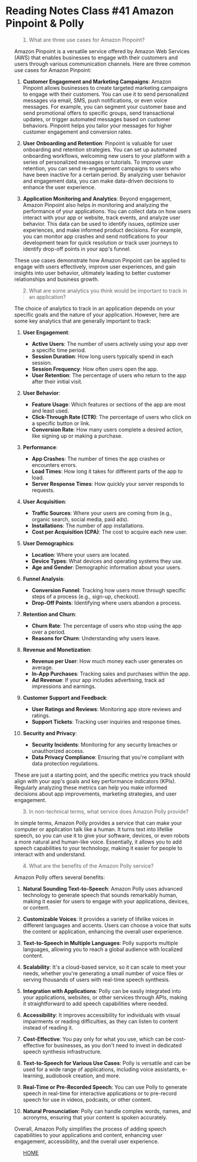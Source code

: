 # Reading Notes Class #41 Amazon Pinpoint & Polly

<ol>

><li> What are three use cases for Amazon Pinpoint?

Amazon Pinpoint is a versatile service offered by Amazon Web Services (AWS) that enables businesses to engage with their customers and users through various communication channels. Here are three common use cases for Amazon Pinpoint:

1. **Customer Engagement and Marketing Campaigns**: Amazon Pinpoint allows businesses to create targeted marketing campaigns to engage with their customers. You can use it to send personalized messages via email, SMS, push notifications, or even voice messages. For example, you can segment your customer base and send promotional offers to specific groups, send transactional updates, or trigger automated messages based on customer behaviors. Pinpoint helps you tailor your messages for higher customer engagement and conversion rates.

2. **User Onboarding and Retention**: Pinpoint is valuable for user onboarding and retention strategies. You can set up automated onboarding workflows, welcoming new users to your platform with a series of personalized messages or tutorials. To improve user retention, you can send re-engagement campaigns to users who have been inactive for a certain period. By analyzing user behavior and engagement data, you can make data-driven decisions to enhance the user experience.

3. **Application Monitoring and Analytics**: Beyond engagement, Amazon Pinpoint also helps in monitoring and analyzing the performance of your applications. You can collect data on how users interact with your app or website, track events, and analyze user behavior. This data can be used to identify issues, optimize user experiences, and make informed product decisions. For example, you can monitor app crashes and send notifications to your development team for quick resolution or track user journeys to identify drop-off points in your app's funnel.

These use cases demonstrate how Amazon Pinpoint can be applied to engage with users effectively, improve user experiences, and gain insights into user behavior, ultimately leading to better customer relationships and business growth.

</li>

><li> What are some analytics you think would be important to track in an application?

The choice of analytics to track in an application depends on your specific goals and the nature of your application. However, here are some key analytics that are generally important to track:

1. **User Engagement**:
   - **Active Users**: The number of users actively using your app over a specific time period.
   - **Session Duration**: How long users typically spend in each session.
   - **Session Frequency**: How often users open the app.
   - **User Retention**: The percentage of users who return to the app after their initial visit.

2. **User Behavior**:
   - **Feature Usage**: Which features or sections of the app are most and least used.
   - **Click-Through Rate (CTR)**: The percentage of users who click on a specific button or link.
   - **Conversion Rate**: How many users complete a desired action, like signing up or making a purchase.

3. **Performance**:
   - **App Crashes**: The number of times the app crashes or encounters errors.
   - **Load Times**: How long it takes for different parts of the app to load.
   - **Server Response Times**: How quickly your server responds to requests.

4. **User Acquisition**:
   - **Traffic Sources**: Where your users are coming from (e.g., organic search, social media, paid ads).
   - **Installations**: The number of app installations.
   - **Cost per Acquisition (CPA)**: The cost to acquire each new user.

5. **User Demographics**:
   - **Location**: Where your users are located.
   - **Device Types**: What devices and operating systems they use.
   - **Age and Gender**: Demographic information about your users.

6. **Funnel Analysis**:
   - **Conversion Funnel**: Tracking how users move through specific steps of a process (e.g., sign-up, checkout).
   - **Drop-Off Points**: Identifying where users abandon a process.

7. **Retention and Churn**:
   - **Churn Rate**: The percentage of users who stop using the app over a period.
   - **Reasons for Churn**: Understanding why users leave.

8. **Revenue and Monetization**:
   - **Revenue per User**: How much money each user generates on average.
   - **In-App Purchases**: Tracking sales and purchases within the app.
   - **Ad Revenue**: If your app includes advertising, track ad impressions and earnings.

9. **Customer Support and Feedback**:
   - **User Ratings and Reviews**: Monitoring app store reviews and ratings.
   - **Support Tickets**: Tracking user inquiries and response times.

10. **Security and Privacy**:
    - **Security Incidents**: Monitoring for any security breaches or unauthorized access.
    - **Data Privacy Compliance**: Ensuring that you're compliant with data protection regulations.

These are just a starting point, and the specific metrics you track should align with your app's goals and key performance indicators (KPIs). Regularly analyzing these metrics can help you make informed decisions about app improvements, marketing strategies, and user engagement.

</li>

><li> In non-technical terms, what service does Amazon Polly provide?

In simple terms, Amazon Polly provides a service that can make your computer or application talk like a human. It turns text into lifelike speech, so you can use it to give your software, devices, or even robots a more natural and human-like voice. Essentially, it allows you to add speech capabilities to your technology, making it easier for people to interact with and understand.

</li>

><li> What are the benefits of the Amazon Polly service?

Amazon Polly offers several benefits:

1. **Natural Sounding Text-to-Speech**: Amazon Polly uses advanced technology to generate speech that sounds remarkably human, making it easier for users to engage with your applications, devices, or content.

2. **Customizable Voices**: It provides a variety of lifelike voices in different languages and accents. Users can choose a voice that suits the content or application, enhancing the overall user experience.

3. **Text-to-Speech in Multiple Languages**: Polly supports multiple languages, allowing you to reach a global audience with localized content.

4. **Scalability**: It's a cloud-based service, so it can scale to meet your needs, whether you're generating a small number of voice files or serving thousands of users with real-time speech synthesis.

5. **Integration with Applications**: Polly can be easily integrated into your applications, websites, or other services through APIs, making it straightforward to add speech capabilities where needed.

6. **Accessibility**: It improves accessibility for individuals with visual impairments or reading difficulties, as they can listen to content instead of reading it.

7. **Cost-Effective**: You pay only for what you use, which can be cost-effective for businesses, as you don't need to invest in dedicated speech synthesis infrastructure.

8. **Text-to-Speech for Various Use Cases**: Polly is versatile and can be used for a wide range of applications, including voice assistants, e-learning, audiobook creation, and more.

9. **Real-Time or Pre-Recorded Speech**: You can use Polly to generate speech in real-time for interactive applications or to pre-record speech for use in videos, podcasts, or other content.

10. **Natural Pronunciation**: Polly can handle complex words, names, and acronyms, ensuring that your content is spoken accurately.

Overall, Amazon Polly simplifies the process of adding speech capabilities to your applications and content, enhancing user engagement, accessibility, and the overall user experience.

</li>

<ol>

[HOME](../README.md)